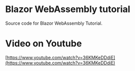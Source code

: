 # Blazor WebAssembly tutorial 
Source code for Blazor WebAssembly Tutorial.

# Video on Youtube
[https://www.youtube.com/watch?v=36KMKeDDdiE](https://www.youtube.com/watch?v=36KMKeDDdiE)
